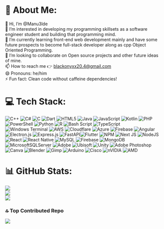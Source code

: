 # 💫 About Me:
👋 Hi, I’m @Manu3lde<br>👀 I’m interested in developing my programming skillsets as a software engineer student and building that programming mind.<br>🌱 I’m currently learning front-end web development mainly and have some future prospects to become full-stack developer along as cpp Object Oriented Programming.<br>💞️ I’m looking to collaborate on Open source projects and other future ideas of mine.<br>📫 How to reach me 👉 blackonyxx20.4@gmail.com<br>😄 Pronouns: he/him<br>⚡ Fun fact: Clean code without caffeine dependencies!


# 💻 Tech Stack:
![C++](https://img.shields.io/badge/c++-%2300599C.svg?style=flat-square&logo=c%2B%2B&logoColor=white) ![C#](https://img.shields.io/badge/c%23-%23239120.svg?style=flat-square&logo=csharp&logoColor=white) ![C](https://img.shields.io/badge/c-%2300599C.svg?style=flat-square&logo=c&logoColor=white) ![Dart](https://img.shields.io/badge/dart-%230175C2.svg?style=flat-square&logo=dart&logoColor=white) ![HTML5](https://img.shields.io/badge/html5-%23E34F26.svg?style=flat-square&logo=html5&logoColor=white) ![Java](https://img.shields.io/badge/java-%23ED8B00.svg?style=flat-square&logo=openjdk&logoColor=white) ![JavaScript](https://img.shields.io/badge/javascript-%23323330.svg?style=flat-square&logo=javascript&logoColor=%23F7DF1E) ![Kotlin](https://img.shields.io/badge/kotlin-%237F52FF.svg?style=flat-square&logo=kotlin&logoColor=white) ![PHP](https://img.shields.io/badge/php-%23777BB4.svg?style=flat-square&logo=php&logoColor=white) ![PowerShell](https://img.shields.io/badge/PowerShell-%235391FE.svg?style=flat-square&logo=powershell&logoColor=white) ![Python](https://img.shields.io/badge/python-3670A0?style=flat-square&logo=python&logoColor=ffdd54) ![R](https://img.shields.io/badge/r-%23276DC3.svg?style=flat-square&logo=r&logoColor=white) ![Bash Script](https://img.shields.io/badge/bash_script-%23121011.svg?style=flat-square&logo=gnu-bash&logoColor=white)  ![TypeScript](https://img.shields.io/badge/typescript-%23007ACC.svg?style=flat-square&logo=typescript&logoColor=white) ![Windows Terminal](https://img.shields.io/badge/Windows%20Terminal-%234D4D4D.svg?style=flat-square&logo=windows-terminal&logoColor=white) ![AWS](https://img.shields.io/badge/AWS-%23FF9900.svg?style=flat-square&logo=amazon-aws&logoColor=white) ![Cloudflare](https://img.shields.io/badge/Cloudflare-F38020?style=flat-square&logo=Cloudflare&logoColor=white) ![Azure](https://img.shields.io/badge/azure-%230072C6.svg?style=flat-square&logo=microsoftazure&logoColor=white) ![Firebase](https://img.shields.io/badge/firebase-%23039BE5.svg?style=flat-square&logo=firebase) ![Angular](https://img.shields.io/badge/angular-%23DD0031.svg?style=flat-square&logo=angular&logoColor=white) ![Electron.js](https://img.shields.io/badge/Electron-191970?style=flat-square&logo=Electron&logoColor=white) ![Express.js](https://img.shields.io/badge/express.js-%23404d59.svg?style=flat-square&logo=express&logoColor=%2361DAFB) ![FastAPI](https://img.shields.io/badge/FastAPI-005571?style=flat-square&logo=fastapi)![Flutter](https://img.shields.io/badge/Flutter-%2302569B.svg?style=flat-square&logo=Flutter&logoColor=white) ![NPM](https://img.shields.io/badge/NPM-%23CB3837.svg?style=flat-square&logo=npm&logoColor=white) ![Next JS](https://img.shields.io/badge/Next-black?style=flat-square&logo=next.js&logoColor=white) ![NodeJS](https://img.shields.io/badge/node.js-6DA55F?style=flat-square&logo=node.js&logoColor=white) ![React](https://img.shields.io/badge/react-%2320232a.svg?style=flat-square&logo=react&logoColor=%2361DAFB) ![React Native](https://img.shields.io/badge/react_native-%2320232a.svg?style=flat-square&logo=react&logoColor=%2361DAFB) ![MySQL](https://img.shields.io/badge/mysql-4479A1.svg?style=flat-square&logo=mysql&logoColor=white) ![Firebase](https://img.shields.io/badge/firebase-a08021?style=flat-square&logo=firebase&logoColor=ffcd34) ![MongoDB](https://img.shields.io/badge/MongoDB-%234ea94b.svg?style=flat-square&logo=mongodb&logoColor=white) ![MicrosoftSQLServer](https://img.shields.io/badge/Microsoft%20SQL%20Server-CC2927?style=flat-square&logo=microsoft%20sql%20server&logoColor=white) ![Adobe](https://img.shields.io/badge/adobe-%23FF0000.svg?style=flat-square&logo=adobe&logoColor=white) ![Ubisoft](https://img.shields.io/badge/Ubisoft-%23F5F5F5.svg?style=flat-square&logo=Ubisoft&logoColor=black) ![Unity](https://img.shields.io/badge/unity-%23000000.svg?style=flat-square&logo=unity&logoColor=white) ![Adobe Photoshop](https://img.shields.io/badge/adobe%20photoshop-%2331A8FF.svg?style=flat-square&logo=adobe%20photoshop&logoColor=white) ![Canva](https://img.shields.io/badge/Canva-%2300C4CC.svg?style=flat-square&logo=Canva&logoColor=white) ![Blender](https://img.shields.io/badge/blender-%23F5792A.svg?style=flat-square&logo=blender&logoColor=white) ![Gimp](https://img.shields.io/badge/Gimp-657D8B?style=flat-square&logo=gimp&logoColor=FFFFFF) ![Arduino](https://img.shields.io/badge/-Arduino-00979D?style=flat-square&logo=Arduino&logoColor=white) ![Cisco](https://img.shields.io/badge/cisco-%23049fd9.svg?style=flat-square&logo=cisco&logoColor=black) ![nVIDIA](https://img.shields.io/badge/nVIDIA-%2376B900.svg?style=flat-square&logo=nVIDIA&logoColor=white) ![AMD](https://img.shields.io/badge/AMD-%23000000.svg?style=flat-square&logo=amd&logoColor=white)
# 📊 GitHub Stats:
![](https://github-readme-stats.vercel.app/api?username=Manu3lde&theme=dark&hide_border=false&include_all_commits=false&count_private=false)<br/>
![](https://nirzak-streak-stats.vercel.app/?user=Manu3lde&theme=dark&hide_border=false)<br/>
![](https://github-readme-stats.vercel.app/api/top-langs/?username=Manu3lde&theme=dark&hide_border=false&include_all_commits=false&count_private=false&layout=compact)

### 🔝 Top Contributed Repo
![](https://github-contributor-stats.vercel.app/api?username=Manu3lde&limit=5&theme=dark&combine_all_yearly_contributions=true)
